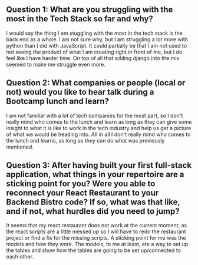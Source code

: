 ## Question 1: What are you struggling with the most in the Tech Stack so far and why?
I would say the thing I am stuggling with the most in the tech stack is the back end as a whole. I am not sure why, but I am struggling a lot more with python than I did with JavaScript. It could partially be that I am not used to not seeing the product of what I am creating right in front of me, but I do feel like I have harder time. On top of all that adding django into the mix seemed to make me struggle even more.

## Question 2: What companies or people (local or not) would you like to hear talk during a Bootcamp lunch and learn?
I am not familiar with a lot of tech companies for the most part, so I don't really mind who comes to the lunch and learn as long as they can give some insight to what it is like to work in the tech industry and help us get a picture of what we would be heading into. All in all I don't really mind who comes to the lunch and learns, as long as they can do what was previously mentioned.

## Question 3: After having built your first full-stack application, what things in your repertoire are a sticking point for you? Were you able to reconnect your React Restaurant to your Backend Bistro code? If so, what was that like, and if not, what hurdles did you need to jump?
It seems that my react restaurant does not work at the current moment, as the react scripts are a little messed up so I will have to redo the restaurant project or find a fix for the missing scripts. A sticking point for me was the models and how they work. The models, to me at least, are a way to set up the tables and show how the tables are going to be set up/connected to each other. 